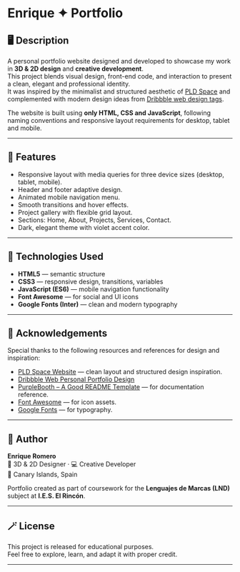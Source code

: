 # Enrique ✦ Portfolio

## 🖥️ Description
A personal portfolio website designed and developed to showcase my work in **3D & 2D design** and **creative development**.  
This project blends visual design, front-end code, and interaction to present a clean, elegant and professional identity.  
It was inspired by the minimalist and structured aesthetic of [PLD Space](https://www.pldspace.com/es) and complemented with modern design ideas from [Dribbble web design tags](https://dribbble.com/tags/web).

The website is built using **only HTML, CSS and JavaScript**, following naming conventions and responsive layout requirements for desktop, tablet and mobile.

---

## 🧩 Features
- Responsive layout with media queries for three device sizes (desktop, tablet, mobile).
- Header and footer adaptive design.
- Animated mobile navigation menu.
- Smooth transitions and hover effects.
- Project gallery with flexible grid layout.
- Sections: Home, About, Projects, Services, Contact.
- Dark, elegant theme with violet accent color.

---

## 🎨 Technologies Used
- **HTML5** — semantic structure  
- **CSS3** — responsive design, transitions, variables  
- **JavaScript (ES6)** — mobile navigation functionality  
- **Font Awesome** — for social and UI icons  
- **Google Fonts (Inter)** — clean and modern typography

---

## 🙌 Acknowledgements
Special thanks to the following resources and references for design and inspiration:

- [PLD Space Website](https://www.pldspace.com/es) — clean layout and structured design inspiration.  
- [Dribbble Web Personal Portfolio Design](https://dribbble.com/shots/24978876-Personal-Portfolio-Website-Design) 
- [PurpleBooth – A Good README Template](https://github.com/PurpleBooth/a-good-readme-template) — for documentation reference.  
- [Font Awesome](https://fontawesome.com/) — for icon assets.  
- [Google Fonts](https://fonts.google.com/specimen/Inter) — for typography.

---

## 👤 Author
**Enrique Romero**  
🎨 3D & 2D Designer · 💻 Creative Developer  
📍 Canary Islands, Spain  

Portfolio created as part of coursework for the **Lenguajes de Marcas (LND)** subject at **I.E.S. El Rincón**.

---

## 🪄 License
This project is released for educational purposes.  
Feel free to explore, learn, and adapt it with proper credit.

---

